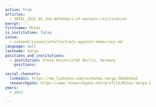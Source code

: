 ```yaml
---
active: true
articles:
  - INTEL_2022_02_the-defenders-of-western-civilization
exerpt: ''
firstname: Mihai
is_institution: false
issue:
  - content/issues/intellectuals-against-democracy.md
language: null
lastname: Varga
positions_and_institutions:
  - institution: Freie Universität Berlin, Germany
    positions:
      - ''
social_channels:
  linkedin: https://de.linkedin.com/in/mihai-varga-38b4541a3
  researchgate: https://www.researchgate.net/profile/Mihai-Varga-2
years:
  - 2022

---
```

